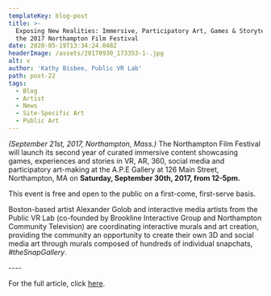 ```yaml
---
templateKey: blog-post
title: >-
  Exposing New Realities: Immersive, Participatory Art, Games & Storytelling at
  the 2017 Northampton Film Festival
date: 2020-05-19T13:34:24.048Z
headerImage: /assets/20170930_173353-1-.jpg
alt: v
author: 'Kathy Bisbee, Public VR Lab'
path: post-22
tags:
  - Blog
  - Artist
  - News
  - Site-Specific Art
  - Public Art
---
```

_(September 21st, 2017, Northampton, Mass.)_ The Northampton Film Festival will launch its second year of curated immersive content showcasing games, experiences and stories in VR, AR, 360, social media and participatory art-making at the A.P.E  Gallery at 126 Main Street, Northampton, MA on **Saturday, September 30th, 2017, from 12-5pm.**

This event is free and open to the public on a first-come, first-serve basis.

Boston-based artist Alexander Golob and interactive media artists from the Public VR Lab (co-founded by Brookline Interactive Group and Northampton Community Television) are coordinating interactive murals and art creation, providing the community an opportunity to create their own 3D and social media art through murals composed of hundreds of individual snapchats, _\#theSnapGallery_.

\----

For the full article, click [here](http://publicvrlab.com/exposing-new-realities-immersive-participatory-art-games-storytelling-at-the-2017-northampton-film-festival/).
